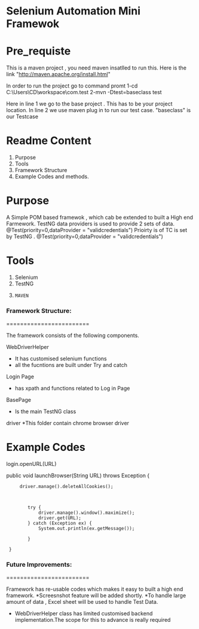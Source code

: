 Selenium Automation Mini Framewok
====================================
Pre_requiste 
==============
This is a maven project , you need maven insatlled to run this. Here is the link "http://maven.apache.org/install.html"

In order to run the project go to command promt
1-cd C:\Users\CD\workspace\com.test 
2-mvn -Dtest=baseclass test

Here in line 1 we go to the base project . This has to be your project location.
In line 2 we use maven plug in to run our test case. "baseclass" is our Testcase

Readme Content
==============
1. Purpose
2. Tools 
3. Framework Structure
4. Example Codes and methods.


Purpose 
=======
A Simple POM based framewok , which cab be extended to built a High end Farmework.
TestNG data providers is used to provide 2 sets of data.  @Test(priority=0,dataProvider = "validcredentials")
Prioirty is of TC is set by TestNG . @Test(priority=0,dataProvider = "validcredentials")

Tools 
========

1.	Selenium
2.	TestNG
3.     MAVEN 

### Framework Structure:
========================

The framework consists of the following components.

WebDriverHelper
* It has customised selenium functions 
* all the fucntions are built under Try and catch 


Login Page
* has xpath and functions related to Log in Page 

BasePage
* Is the main TestNG class

driver 
*This folder contain chrome browser driver


Example Codes
=================
login.openURL(URL)

 public void launchBrowser(String URL) throws Exception {
		 
		 driver.manage().deleteAllCookies();
		 
		 
		   
			try {								
		        driver.manage().window().maximize();   
		        driver.get(URL);									
			} catch (Exception ex) {
				System.out.println(ex.getMessage());
				
			}

	 }
	

### Future Improvements:
========================

Framework has re-usable codes which makes it easy to built a high end framework.
*Screesnshot feature will be added shortly.
*To handle large amount of data , Excel sheet will be used to handle Test Data.
* WebDriverHelper  class has limited customised backend implementation.The scope for this to advance is really required 








 













